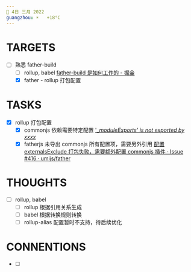 ```yaml
---
📆 4日 三月 2022
guangzhou: ☀️   +18°C
---
```


# TARGETS
- [ ] 熟悉 father-build
	- [ ] rollup, babel [father-build 是如何工作的 - 掘金](https://juejin.cn/post/6955306311751827464)
	- [x] father - rollup 打包配置

# TASKS
- [x] rollup 打包配置
	- [x] commonjs 依赖需要特定配置 [ '__moduleExports' is not exported by xxxx_](https://blog.csdn.net/u011607490/article/details/87933258)
	- [x] fatherjs 未导出 commonjs 所有配置项，需要另外引用 [配置 externalsExclude 打包失败，需要额外配置 commonjs 插件 · Issue #416 · umijs/father](https://github.com/umijs/father/issues/416)

# THOUGHTS
- [ ] rollup, babel
	- [ ] rollup 根据引用关系生成
	- [ ] babel 根据转换规则转换
	- [ ] rollup-alias 配置暂时不支持，待后续优化

# CONNENTIONS
- [ ] 